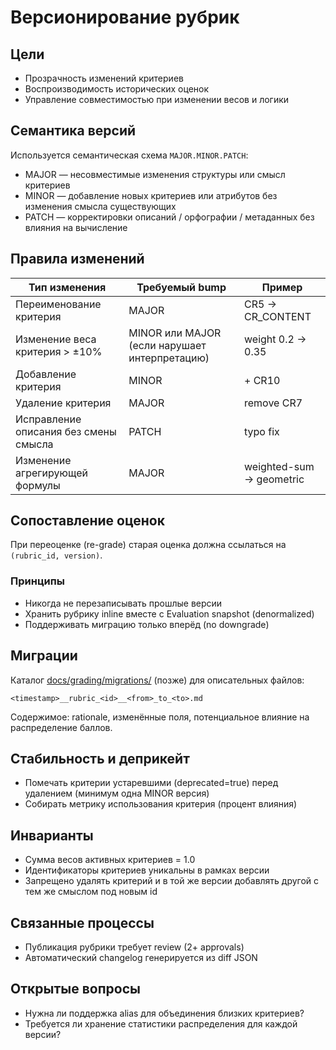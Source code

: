 # Версионирование рубрик

## Цели

- Прозрачность изменений критериев
- Воспроизводимость исторических оценок
- Управление совместимостью при изменении весов и логики

## Семантика версий

Используется семантическая схема `MAJOR.MINOR.PATCH`:

- MAJOR — несовместимые изменения структуры или смысл критериев
- MINOR — добавление новых критериев или атрибутов без изменения смысла существующих
- PATCH — корректировки описаний / орфографии / метаданных без влияния на вычисление

## Правила изменений

| Тип изменения | Требуемый bump | Пример |
|---------------|----------------|--------|
| Переименование критерия | MAJOR | CR5 → CR_CONTENT |
| Изменение веса критерия > ±10% | MINOR или MAJOR (если нарушает интерпретацию) | weight 0.2 → 0.35 |
| Добавление критерия | MINOR | + CR10 |
| Удаление критерия | MAJOR | remove CR7 |
| Исправление описания без смены смысла | PATCH | typo fix |
| Изменение агрегирующей формулы | MAJOR | weighted-sum → geometric |

## Сопоставление оценок

При переоценке (re-grade) старая оценка должна ссылаться на `(rubric_id, version)`.

### Принципы

- Никогда не перезаписывать прошлые версии
- Хранить рубрику inline вместе с Evaluation snapshot (denormalized)
- Поддерживать миграцию только вперёд (no downgrade)

## Миграции

Каталог [docs/grading/migrations/](/docs/grading/migrations/) (позже) для описательных файлов:

```text
<timestamp>__rubric_<id>__<from>_to_<to>.md
```

Содержимое: rationale, изменённые поля, потенциальное влияние на распределение баллов.

## Стабильность и деприкейт

- Помечать критерии устаревшими (deprecated=true) перед удалением (минимум одна MINOR версия)
- Собирать метрику использования критерия (процент влияния)

## Инварианты

- Сумма весов активных критериев = 1.0
- Идентификаторы критериев уникальны в рамках версии
- Запрещено удалять критерий и в той же версии добавлять другой с тем же смыслом под новым id

## Связанные процессы

- Публикация рубрики требует review (2+ approvals)
- Автоматический changelog генерируется из diff JSON

## Открытые вопросы

- Нужна ли поддержка alias для объединения близких критериев?
- Требуется ли хранение статистики распределения для каждой версии?
